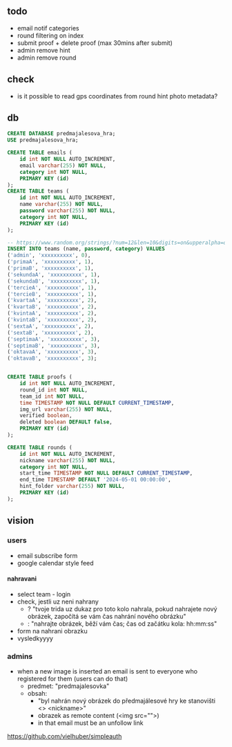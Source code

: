 ## todo

- email notif categories
- round filtering on index
- submit proof + delete proof (max 30mins after submit)
- admin remove hint
- admin remove round


## check

- is it possible to read gps coordinates from round hint photo metadata?

## db

```sql
CREATE DATABASE predmajalesova_hra;
USE predmajalesova_hra;

CREATE TABLE emails (
    id int NOT NULL AUTO_INCREMENT,
    email varchar(255) NOT NULL,
    category int NOT NULL,
    PRIMARY KEY (id)
);
CREATE TABLE teams (
    id int NOT NULL AUTO_INCREMENT,
    name varchar(255) NOT NULL,
    password varchar(255) NOT NULL,
    category int NOT NULL,
    PRIMARY KEY (id)
);

-- https://www.random.org/strings/?num=12&len=10&digits=on&upperalpha=on&loweralpha=on&unique=on&format=plain&rnd=new
INSERT INTO teams (name, password, category) VALUES
('admin', 'xxxxxxxxxx', 0),
('primaA', 'xxxxxxxxxx', 1),
('primaB', 'xxxxxxxxxx', 1),
('sekundaA', 'xxxxxxxxxx', 1),
('sekundaB', 'xxxxxxxxxx', 1),
('tercieA', 'xxxxxxxxxx', 1),
('tercieB', 'xxxxxxxxxx', 1),
('kvartaA', 'xxxxxxxxxx', 2),
('kvartaB', 'xxxxxxxxxx', 2),
('kvintaA', 'xxxxxxxxxx', 2),
('kvintaB', 'xxxxxxxxxx', 2),
('sextaA', 'xxxxxxxxxx', 2),
('sextaB', 'xxxxxxxxxx', 2),
('septimaA', 'xxxxxxxxxx', 3),
('septimaB', 'xxxxxxxxxx', 3),
('oktavaA', 'xxxxxxxxxx', 3),
('oktavaB', 'xxxxxxxxxx', 3);


CREATE TABLE proofs (
    id int NOT NULL AUTO_INCREMENT,
    round_id int NOT NULL,
    team_id int NOT NULL,
    time TIMESTAMP NOT NULL DEFAULT CURRENT_TIMESTAMP,
    img_url varchar(255) NOT NULL,
    verified boolean,
    deleted boolean DEFAULT false,
    PRIMARY KEY (id)
);

CREATE TABLE rounds (
    id int NOT NULL AUTO_INCREMENT,
    nickname varchar(255) NOT NULL,
    category int NOT NULL,
    start_time TIMESTAMP NOT NULL DEFAULT CURRENT_TIMESTAMP,
    end_time TIMESTAMP DEFAULT '2024-05-01 00:00:00',
    hint_folder varchar(255) NOT NULL,
    PRIMARY KEY (id)
);
```

## vision

### users

- email subscribe form
- google calendar style feed

#### nahravani

- select team - login
- check, jestli uz neni nahrany
  - ? "tvoje trida uz dukaz pro toto kolo nahrala, pokud nahrajete nový obrázek, započítá se vám čas nahrání nového obrázku"
  - : "nahrajte obrázek, běží vám čas; čas od začátku kola: hh:mm:ss"
- form na nahrani obrazku
- vysledkyyyy

### admins

- when a new image is inserted an email is sent to everyone who registered for them (users can do that)
  - predmet: "predmajalesovka"
  - obsah:
    - "byl nahrán nový obrázek do předmajálesové hry ke stanovišti \<\> \<nickname\>"
    - obrazek as remote content (\<img src=""\>)
    - in that email must be an unfollow link

https://github.com/vielhuber/simpleauth
